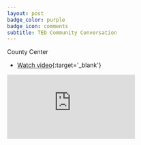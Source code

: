 ```yaml
---
layout: post
badge_color: purple
badge_icon: comments
subtitle: TED Community Conversation
---
```


County Center

* [Watch video](http://65.49.32.144/Hillsborough/77e71539-08b8-4532-89a2-cdae2391b278/Transportation_for_Economic_Dev_PF_08_06_2013/presentation_file/mgpresenter.html?Stream=low){:target='_blank'}

<div class="embed-responsive embed-responsive-16by9">
<iframe class="embed-responsive-item" src="https://www.youtube-nocookie.com/embed/Br8Fy4WoV5s?rel=0" frameborder="0" allowfullscreen></iframe>
</div>
